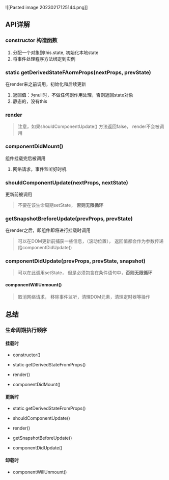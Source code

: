 ![[Pasted image 20230217125144.png]]
## API详解
### constructor 构造函数

1. 分配一个对象到this.state, 初始化本地state
2. 将事件处理程序方法绑定到实例

### static getDerivedStateFAormProps(nextProps, prevState)

在render来之前调用，初始化和后续更新

1. 返回值：为null时，不做任何副作用处理，否则返回state对象
2. 静态的，没有this

### render

> 注意，如果shouldComponentUpdate() 方法返回false， render不会被调用

### componentDidMount()

组件挂载完后被调用

1.  网络请求，事件监听好时机

### shouldComponentUpdate(nextProps, nextState)

更新前被调用
>不要在该生命周期setState， **否则无限循环**

### getSnapshotBreforeUpdate(prevProps, prevState)

在render之后，即组件即将进行挂载时调用
> 可以在DOM更新前捕获一些信息，（滚动位置）， 返回值都会作为参数传递给componentDidUpdate()


### componentDidUpdate(prevProps, prevState, snapshot)

>可以在此调用setState， 但是必须包含在条件语句中，**否则无限循环**

#### componentWillUnmount()

> 取消网络请求， 移除事件监听，清理DOM元素，清理定时器等操作

## 总结

### 生命周期执行顺序

#### 挂载时

-   constructor()
    
-   static getDerivedStateFromProps()
    
-   render()
    
-   componentDidMount()
    

#### 更新时

-   static getDerivedStateFromProps()
    
-   shouldComponentUpdate()
    
-   render()
    
-   getSnapshotBeforeUpdate()
    
-   componentDidUpdate()
    

#### 卸载时

-   componentWillUnmount()